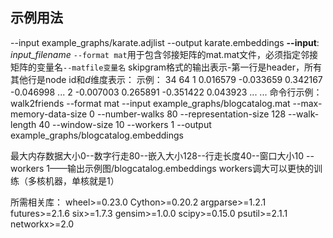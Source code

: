 
## 示例用法
--input example_graphs/karate.adjlist --output karate.embeddings
**--input**:  *input_filename*
``--format mat``用于包含邻接矩阵的mat.mat文件，必须指定邻接矩阵的变量名`--matfile变量名`
skipgram格式的输出表示-第一行是header，所有其他行是node id和*d*维度表示：
示例：
        34 64
        1 0.016579 -0.033659 0.342167 -0.046998 ...
        2 -0.007003 0.265891 -0.351422 0.043923 ...
        ...
命令行示例：
 walk2friends --format mat --input example_graphs/blogcatalog.mat
    --max-memory-data-size 0 --number-walks 80 --representation-size 128 --walk-length 40 --window-size 10
    --workers 1 --output example_graphs/blogcatalog.embeddings
    
最大内存数据大小0--数字行走80--嵌入大小128--行走长度40--窗口大小10
--workers 1——输出示例图/blogcatalog.embeddings
workers调大可以更快的训练（多核机器，单核就是1）

所需相关库：
wheel>=0.23.0
Cython>=0.20.2
argparse>=1.2.1
futures>=2.1.6
six>=1.7.3
gensim>=1.0.0
scipy>=0.15.0
psutil>=2.1.1
networkx>=2.0

